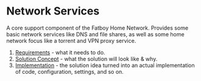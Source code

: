 # Network Services

A core support component of the Fatboy Home Network. Provides some basic network services like DNS and file shares, as well as some home network focus like a torrent and VPN proxy service. 

1. [Requirements](/doco/requirements.md) - what it needs to do. 
2. [Solution Concept](/doco/solution_concept.md) - what the solution will look like & why.  
3. [Implementation](/doco/implementation.md) - the solution idea turned into an actual implementation of code, configuration, settings, and so on. 
